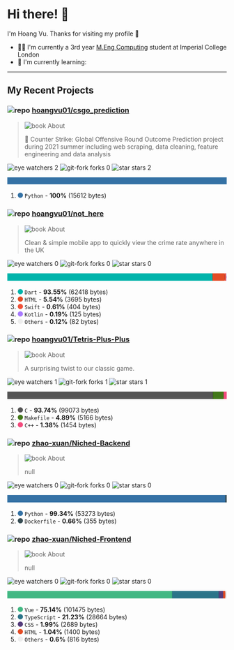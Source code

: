 # Hi there! 👋

I'm Hoang Vu. Thanks for visiting my profile 🥂

- 👨‍🎓️ I'm currently a 3rd year [M.Eng Computing](https://www.imperial.ac.uk/study/ug/courses/computing-department/computing-meng/#overview) student at Imperial College London
- 📱 I'm currently learning: 

---
## My Recent Projects

<!-- REPO-SUMMARY:START -->

### ![repo](https://icongr.am/octicons/repo.svg?size=20&color=b3b3b3) [hoangvu01/csgo_prediction](https://github.com/hoangvu01/csgo_prediction)
> ![book](https://icongr.am/octicons/book.svg?size=14&color=b3b3b3) About
>
> 🧫 Counter Strike: Global Offensive Round Outcome Prediction project during 2021 summer including web scraping, data cleaning, feature engineering and data analysis


![eye](https://icongr.am/octicons/eye.svg?size=16&color=b3b3b3) watchers 2 ![git-fork](https://icongr.am/octicons/git-fork.svg?size=16&color=b3b3b3) forks 0 ![star](https://icongr.am/octicons/star.svg?size=16&color=b3b3b3) stars 2 

![Language Breakdown](images/hoangvu01/csgo_prediction/languages.svg)
1. <svg viewbox="0 0 16 16" width="12" height="12"><circle cx="8" cy="8" r="8" fill="#3572A5"/></svg> `Python` - **100%** (15612 bytes)
### ![repo](https://icongr.am/octicons/repo.svg?size=20&color=b3b3b3) [hoangvu01/not_here](https://github.com/hoangvu01/not_here)
> ![book](https://icongr.am/octicons/book.svg?size=14&color=b3b3b3) About
>
> Clean & simple mobile app to quickly view the crime rate anywhere in the UK


![eye](https://icongr.am/octicons/eye.svg?size=16&color=b3b3b3) watchers 0 ![git-fork](https://icongr.am/octicons/git-fork.svg?size=16&color=b3b3b3) forks 0 ![star](https://icongr.am/octicons/star.svg?size=16&color=b3b3b3) stars 0 

![Language Breakdown](images/hoangvu01/not_here/languages.svg)
1. <svg viewbox="0 0 16 16" width="12" height="12"><circle cx="8" cy="8" r="8" fill="#00B4AB"/></svg> `Dart` - **93.55%** (62418 bytes)
1. <svg viewbox="0 0 16 16" width="12" height="12"><circle cx="8" cy="8" r="8" fill="#e34c26"/></svg> `HTML` - **5.54%** (3695 bytes)
1. <svg viewbox="0 0 16 16" width="12" height="12"><circle cx="8" cy="8" r="8" fill="#F05138"/></svg> `Swift` - **0.61%** (404 bytes)
1. <svg viewbox="0 0 16 16" width="12" height="12"><circle cx="8" cy="8" r="8" fill="#A97BFF"/></svg> `Kotlin` - **0.19%** (125 bytes)
1. <svg viewbox="0 0 16 16" width="12" height="12"><circle cx="8" cy="8" r="8" fill="#ededed"/></svg> `Others` - **0.12%** (82 bytes)
### ![repo](https://icongr.am/octicons/repo.svg?size=20&color=b3b3b3) [hoangvu01/Tetris-Plus-Plus](https://github.com/hoangvu01/Tetris-Plus-Plus)
> ![book](https://icongr.am/octicons/book.svg?size=14&color=b3b3b3) About
>
> A surprising twist to our classic game.


![eye](https://icongr.am/octicons/eye.svg?size=16&color=b3b3b3) watchers 1 ![git-fork](https://icongr.am/octicons/git-fork.svg?size=16&color=b3b3b3) forks 1 ![star](https://icongr.am/octicons/star.svg?size=16&color=b3b3b3) stars 1 

![Language Breakdown](images/hoangvu01/Tetris-Plus-Plus/languages.svg)
1. <svg viewbox="0 0 16 16" width="12" height="12"><circle cx="8" cy="8" r="8" fill="#555555"/></svg> `C` - **93.74%** (99073 bytes)
1. <svg viewbox="0 0 16 16" width="12" height="12"><circle cx="8" cy="8" r="8" fill="#427819"/></svg> `Makefile` - **4.89%** (5166 bytes)
1. <svg viewbox="0 0 16 16" width="12" height="12"><circle cx="8" cy="8" r="8" fill="#f34b7d"/></svg> `C++` - **1.38%** (1454 bytes)
### ![repo](https://icongr.am/octicons/repo.svg?size=20&color=b3b3b3) [zhao-xuan/Niched-Backend](https://github.com/zhao-xuan/Niched-Backend)
> ![book](https://icongr.am/octicons/book.svg?size=14&color=b3b3b3) About
>
> null


![eye](https://icongr.am/octicons/eye.svg?size=16&color=b3b3b3) watchers 0 ![git-fork](https://icongr.am/octicons/git-fork.svg?size=16&color=b3b3b3) forks 0 ![star](https://icongr.am/octicons/star.svg?size=16&color=b3b3b3) stars 0 

![Language Breakdown](images/zhao-xuan/Niched-Backend/languages.svg)
1. <svg viewbox="0 0 16 16" width="12" height="12"><circle cx="8" cy="8" r="8" fill="#3572A5"/></svg> `Python` - **99.34%** (53273 bytes)
1. <svg viewbox="0 0 16 16" width="12" height="12"><circle cx="8" cy="8" r="8" fill="#384d54"/></svg> `Dockerfile` - **0.66%** (355 bytes)
### ![repo](https://icongr.am/octicons/repo.svg?size=20&color=b3b3b3) [zhao-xuan/Niched-Frontend](https://github.com/zhao-xuan/Niched-Frontend)
> ![book](https://icongr.am/octicons/book.svg?size=14&color=b3b3b3) About
>
> null


![eye](https://icongr.am/octicons/eye.svg?size=16&color=b3b3b3) watchers 0 ![git-fork](https://icongr.am/octicons/git-fork.svg?size=16&color=b3b3b3) forks 0 ![star](https://icongr.am/octicons/star.svg?size=16&color=b3b3b3) stars 0 

![Language Breakdown](images/zhao-xuan/Niched-Frontend/languages.svg)
1. <svg viewbox="0 0 16 16" width="12" height="12"><circle cx="8" cy="8" r="8" fill="#41b883"/></svg> `Vue` - **75.14%** (101475 bytes)
1. <svg viewbox="0 0 16 16" width="12" height="12"><circle cx="8" cy="8" r="8" fill="#2b7489"/></svg> `TypeScript` - **21.23%** (28664 bytes)
1. <svg viewbox="0 0 16 16" width="12" height="12"><circle cx="8" cy="8" r="8" fill="#563d7c"/></svg> `CSS` - **1.99%** (2689 bytes)
1. <svg viewbox="0 0 16 16" width="12" height="12"><circle cx="8" cy="8" r="8" fill="#e34c26"/></svg> `HTML` - **1.04%** (1400 bytes)
1. <svg viewbox="0 0 16 16" width="12" height="12"><circle cx="8" cy="8" r="8" fill="#ededed"/></svg> `Others` - **0.6%** (816 bytes)
<!-- REPO-SUMMARY:END -->